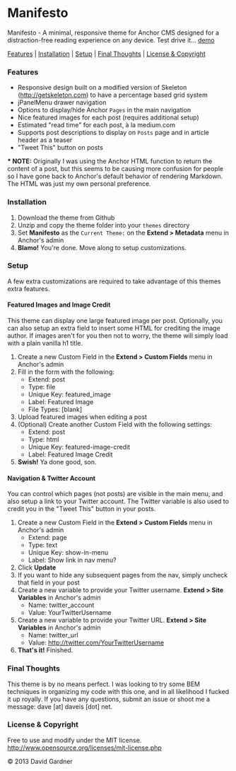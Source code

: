 Manifesto
=====

Manifesto - A minimal, responsive theme for Anchor CMS designed for a distraction-free reading experience on any device.
Test drive it... [demo](http://dev.daveis.net/manifesto)

[Features](#features) | [Installation](#installation) | [Setup](#setup) | [Final Thoughts](#navigation--twitter-account) | [License & Copyright](#navigation--twitter-account)

### Features
- Responsive design built on a modified version of Skeleton (http://getskeleton.com) to have a percentage based grid system
- jPanelMenu drawer navigation
- Options to display/hide Anchor `Pages` in the main navigation
- Nice featured images for each post (requires additional setup)
- Estimated "read time" for each post, à la medium.com
- Supports post descriptions to display on `Posts` page and in article header as a teaser
- "Tweet This" button on posts

__* NOTE:__ Originally I was using the Anchor HTML function to return the content of a post, but this seems to be causing more confusion for people so I have gone back to Anchor's default behavior of rendering Markdown. The HTML was just my own personal preference.

### Installation
1. Download the theme from Github
2. Unzip and copy the theme folder into your `themes` directory
3. Set **Manifesto** as the `Current Theme:` on the **Extend > Metadata** menu in Anchor's admin
4. **Blamo!** You're done. Move along to setup customizations.

### Setup
A few extra customizations are required to take advantage of this themes extra features.

#### Featured Images and Image Credit
This theme can display one large featured image per post. Optionally, you can also setup an extra field to insert some HTML for crediting the image author. If images aren't for you then not to worry, the theme will simply load with a plain vanilla h1 title.

1. Create a new Custom Field in the **Extend > Custom Fields** menu in Anchor's admin
2. Fill in the form with the following:
	- Extend: post
	- Type: file
	- Unique Key: featured_image
	- Label: Featured Image
	- File Types: [blank]
3. Upload featured images when editing a post
4. (Optional) Create another Custom Field with the following settings:
	- Extend: post
	- Type: html
	- Unique Key: featured-image-credit
	- Label: Featured Image Credit
4. **Swish!** Ya done good, son.

#### Navigation & Twitter Account
You can control which pages (not posts) are visible in the main menu, and also setup a link to your Twitter account. The Twitter variable is also used to credit you in the "Tweet This" button in your posts.

1. Create a new Custom Field in the **Extend > Custom Fields** menu in Anchor's admin
	- Extend: page
	- Type: text
	- Unique Key: show-in-menu
	- Label: Show link in nav menu?
2. Click **Update**
3. If you want to hide any subsequent pages from the nav, simply uncheck that field in your post
4. Create a new variable to provide your Twitter username. **Extend > Site Variables** in Anchor's admin
	- Name: twitter_account
	- Value: YourTwitterUsername
5. Create a new variable to provide your Twitter URL. **Extend > Site Variables** in Anchor's admin
	- Name: twitter_url
	- Value: http://twitter.com/YourTwitterUsername
6. **That's it!** Finished.

### Final Thoughts
This theme is by no means perfect. I was looking to try some BEM techniques in organizing my code with this one, and in all likelihood I fucked it up royally. If you have any questions, submit an issue or shoot me a message: dave [at] daveis [dot] net.

### License & Copyright
Free to use and modify under the MIT license.
http://www.opensource.org/licenses/mit-license.php

&copy; 2013 David Gardner
